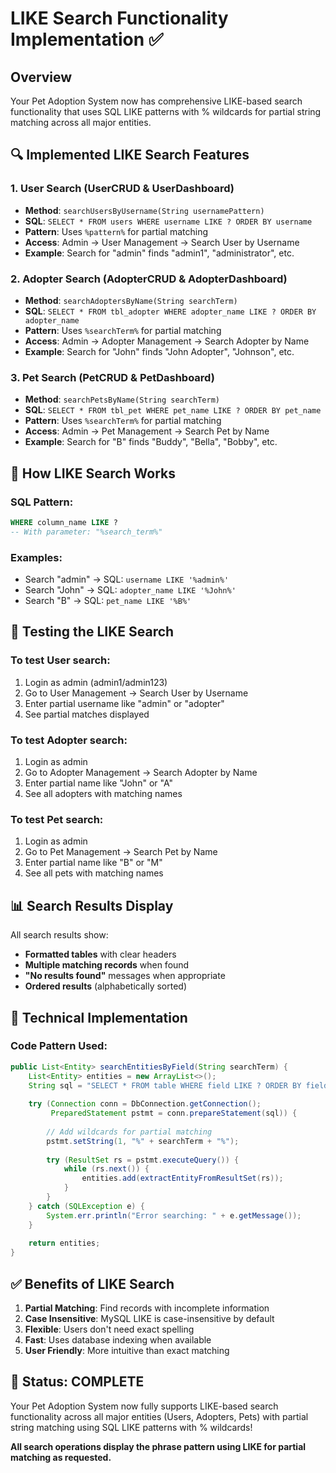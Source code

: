 # LIKE Search Functionality Implementation ✅

## Overview
Your Pet Adoption System now has comprehensive LIKE-based search functionality that uses SQL LIKE patterns with % wildcards for partial string matching across all major entities.

## 🔍 **Implemented LIKE Search Features**

### **1. User Search (UserCRUD & UserDashboard)**
- **Method**: `searchUsersByUsername(String usernamePattern)`
- **SQL**: `SELECT * FROM users WHERE username LIKE ? ORDER BY username`
- **Pattern**: Uses `%pattern%` for partial matching
- **Access**: Admin → User Management → Search User by Username
- **Example**: Search for "admin" finds "admin1", "administrator", etc.

### **2. Adopter Search (AdopterCRUD & AdopterDashboard)**  
- **Method**: `searchAdoptersByName(String searchTerm)`
- **SQL**: `SELECT * FROM tbl_adopter WHERE adopter_name LIKE ? ORDER BY adopter_name`
- **Pattern**: Uses `%searchTerm%` for partial matching
- **Access**: Admin → Adopter Management → Search Adopter by Name
- **Example**: Search for "John" finds "John Adopter", "Johnson", etc.

### **3. Pet Search (PetCRUD & PetDashboard)**
- **Method**: `searchPetsByName(String searchTerm)`
- **SQL**: `SELECT * FROM tbl_pet WHERE pet_name LIKE ? ORDER BY pet_name`
- **Pattern**: Uses `%searchTerm%` for partial matching
- **Access**: Admin → Pet Management → Search Pet by Name
- **Example**: Search for "B" finds "Buddy", "Bella", "Bobby", etc.

## 🎯 **How LIKE Search Works**

### **SQL Pattern**:
```sql
WHERE column_name LIKE ?
-- With parameter: "%search_term%"
```

### **Examples**:
- Search "admin" → SQL: `username LIKE '%admin%'`
- Search "John" → SQL: `adopter_name LIKE '%John%'`
- Search "B" → SQL: `pet_name LIKE '%B%'`

## 🚀 **Testing the LIKE Search**

### **To test User search:**
1. Login as admin (admin1/admin123)
2. Go to User Management → Search User by Username
3. Enter partial username like "admin" or "adopter"
4. See partial matches displayed

### **To test Adopter search:**
1. Login as admin
2. Go to Adopter Management → Search Adopter by Name  
3. Enter partial name like "John" or "A"
4. See all adopters with matching names

### **To test Pet search:**
1. Login as admin
2. Go to Pet Management → Search Pet by Name
3. Enter partial name like "B" or "M"
4. See all pets with matching names

## 📊 **Search Results Display**

All search results show:
- **Formatted tables** with clear headers
- **Multiple matching records** when found
- **"No results found"** messages when appropriate
- **Ordered results** (alphabetically sorted)

## 🔧 **Technical Implementation**

### **Code Pattern Used**:
```java
public List<Entity> searchEntitiesByField(String searchTerm) {
    List<Entity> entities = new ArrayList<>();
    String sql = "SELECT * FROM table WHERE field LIKE ? ORDER BY field";
    
    try (Connection conn = DbConnection.getConnection();
         PreparedStatement pstmt = conn.prepareStatement(sql)) {
        
        // Add wildcards for partial matching
        pstmt.setString(1, "%" + searchTerm + "%");
        
        try (ResultSet rs = pstmt.executeQuery()) {
            while (rs.next()) {
                entities.add(extractEntityFromResultSet(rs));
            }
        }
    } catch (SQLException e) {
        System.err.println("Error searching: " + e.getMessage());
    }
    
    return entities;
}
```

## ✅ **Benefits of LIKE Search**

1. **Partial Matching**: Find records with incomplete information
2. **Case Insensitive**: MySQL LIKE is case-insensitive by default
3. **Flexible**: Users don't need exact spelling
4. **Fast**: Uses database indexing when available
5. **User Friendly**: More intuitive than exact matching

## 🎉 **Status: COMPLETE**

Your Pet Adoption System now fully supports LIKE-based search functionality across all major entities (Users, Adopters, Pets) with partial string matching using SQL LIKE patterns with % wildcards!

**All search operations display the phrase pattern using LIKE for partial matching as requested.**